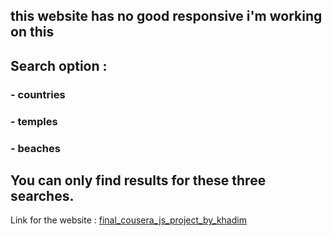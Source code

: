 <h2>this website has no good responsive i'm working on this </h2>
<h2>Search option :</h2>
<h3>- countries</h3>
<h3>- temples</h3>
<h3>- beaches</h3>
</h3>
<h2>You can only find results for these three searches.</h2>
<p>Link for the website : <a href="">final_cousera_js_project_by_khadim</a></p>
